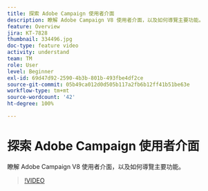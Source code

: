 ```yaml
---
title: 探索 Adobe Campaign 使用者介面
description: 瞭解 Adobe Campaign V8 使用者介面，以及如何導覽主要功能。
feature: Overview
jira: KT-7828
thumbnail: 334496.jpg
doc-type: feature video
activity: understand
team: TM
role: User
level: Beginner
exl-id: 69d47d92-2590-4b3b-801b-493fbe4df2ce
source-git-commit: 05b49ca012d0d505b117a2fb6b12ff41b51be63e
workflow-type: tm+mt
source-wordcount: '42'
ht-degree: 100%

---
```


# 探索 Adobe Campaign 使用者介面

瞭解 Adobe Campaign V8 使用者介面，以及如何導覽主要功能。

>[!VIDEO](https://video.tv.adobe.com/v/334496?quality=12&learn=on)
